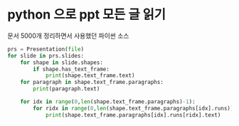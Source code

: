 # python 으로 ppt 모든 글 읽기

문서 5000개 정리하면서 사용했던 파이썬 소스

```python
prs = Presentation(file)
for slide in prs.slides:
    for shape in slide.shapes:
        if shape.has_text_frame:
		    print(shape.text_frame.text)
    for paragraph in shape.text_frame.paragraphs:
        print(paragraph.text)

    for idx in range(0,len(shape.text_frame.paragraphs)-1):
        for ridx in range(0,len(shape.text_frame.paragraphs[idx].runs)):
            print(shape.text_frame.paragraphs[idx].runs[ridx].text)
```
    



<!--stackedit_data:
eyJoaXN0b3J5IjpbMTIxNTk3NzIzNiwxMTk0NTUwNTNdfQ==
-->